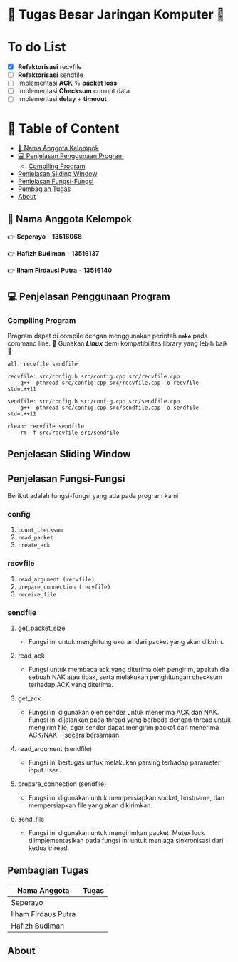 # :school: Tugas Besar Jaringan Komputer :school:  <!-- omit in toc -->

# To do List <!-- omit in toc -->
- [x] **Refaktorisasi** recvfile
- [ ] **Refaktorisasi** sendfile
- [ ] Implementasi **ACK** % **packet loss**
- [ ] Implementasi **Checksum** corrupt data
- [ ] Implementasi **delay** + **timeout**

# :maple_leaf: Table of Content  <!-- omit in toc -->
- [:busts_in_silhouette: Nama Anggota Kelompok](#busts_in_silhouette-nama-anggota-kelompok)
- [:computer: Penjelasan Penggunaan Program](#computer-penjelasan-penggunaan-program)
	- [Compiling Program](#compiling-program)
- [Penjelasan Sliding Window](#penjelasan-sliding-window)
- [Penjelasan Fungsi-Fungsi](#penjelasan-fungsi-fungsi)
- [Pembagian Tugas](#pembagian-tugas)
- [About](#about)

## :busts_in_silhouette: Nama Anggota Kelompok
:point_right: **Seperayo** -  **13516068**

:point_right: **Hafizh Budiman** - **13516137**

:point_right: **Ilham Firdausi Putra** - **13516140**

## :computer: Penjelasan Penggunaan Program
### Compiling Program
Pragram dapat di compile dengan menggunakan perintah **`make`** pada command line. :ledger: Gunakan ***Linux*** demi kompatibilitas library yang lebih baik :ledger:

```
all: recvfile sendfile

recvfile: src/config.h src/config.cpp src/recvfile.cpp
	g++ -pthread src/config.cpp src/recvfile.cpp -o recvfile -std=c++11 

sendfile: src/config.h src/config.cpp src/sendfile.cpp
	g++ -pthread src/config.cpp src/sendfile.cpp -o sendfile -std=c++11 

clean: recvfile sendfile
	rm -f src/recvfile src/sendfile
```

## Penjelasan Sliding Window

## Penjelasan Fungsi-Fungsi
Berikut adalah fungsi-fungsi yang ada pada program kami

### config
1. `count_checksum`
2. `read_packet`
3. `create_ack`

### recvfile
1. `read_argument (recvfile)`
2. `prepare_connection (recvfile)`
3. `receive_file`

### sendfile

1. get_packet_size
	+ Fungsi ini untuk menghitung ukuran dari packet yang akan dikirim.

2. read_ack
	+ Fungsi untuk membaca ack yang diterima oleh pengirim, apakah dia sebuah NAK atau tidak, serta melakukan penghitungan checksum terhadap ACK yang diterima.

3. get_ack
	+ Fungsi ini digunakan oleh sender untuk menerima ACK dan NAK. Fungsi ini dijalankan pada thread yang berbeda dengan thread untuk mengirim file, agar sender dapat mengirim packet dan menerima ACK/NAK ⋅⋅⋅secara bersamaan.

4. read_argument (sendfile)
	+ Fungsi ini bertugas untuk melakukan parsing terhadap parameter input user.

5. prepare_connection (sendfile)
	+ Fungsi ini digunakan untuk mempersiapkan socket, hostname, dan mempersiapkan file yang akan dikirimkan.

6. send_file
	+ Fungsi ini digunakan untuk mengirimkan packet. Mutex lock diimplementasikan pada fungsi ini untuk menjaga sinkronisasi dari kedua thread.

## Pembagian Tugas
| Nama Anggota        | Tugas |
| ------------------- | ----- |
| Seperayo            |       |
| Ilham Firdaus Putra |       |
| Hafizh Budiman      |       |

## About